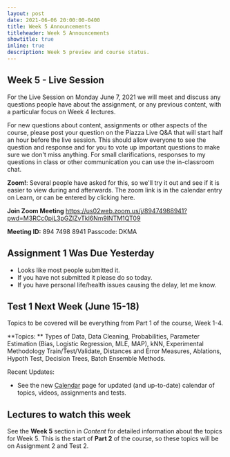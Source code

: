 ```yaml
---
layout: post
date: 2021-06-06 20:00:00-0400
title: Week 5 Announcements
titleheader: Week 5 Announcements
showtitle: true
inline: true
description: Week 5 preview and course status.
---
```




## Week 5 - Live Session

For the Live Session on Monday June 7, 2021 we will meet and discuss any questions people have about the assignment, or any previous content, with a particular focus on Week 4 lectures. 

For new questions about content, assignments or other aspects of the course, please post your question on the Piazza Live Q&A that will start half an hour before the live session.
This should allow everyone to see the question and response and for you to vote up important questions to make sure we don't miss anything.
For small clarifications, responses to my questions in class or other communication you can use the in-classroom chat.

**Zoom!**: Several people have asked for this, so we'll try it out and see if it is easier to view during and afterwards. The zoom link is in the calendar entry on Learn, or can be entered by clicking here. 

**Join Zoom Meeting**
https://us02web.zoom.us/j/89474988941?pwd=M3RCc0piL3pGZlZvTkl6Nm9lNTM1QT09

**Meeting ID:** 894 7498 8941
Passcode: DKMA



## Assignment 1 Was Due Yesterday

- Looks like most people submitted it.
- If you have not submitted it please do so today.
- If you have personal life/health issues causing the delay, let me know.



## Test 1 Next Week (June 15-18)

Topics to be covered will be everything from Part 1 of the course, Week 1-4. 

**Topics: ** Types of Data, Data Cleaning, Probabilities, Parameter Estimation (Bias, Logistic Regression, MLE, MAP), kNN, Experimental Methodology Train/Test/Validate, Distances and Error Measures, Ablations, Hypoth Test, Decision Trees, Batch Ensemble Methods.



Recent Updates:

- See the new [Calendar](/DKMA/calendar/) page for updated (and up-to-date) calendar of topics, videos, assignments and tests.

## Lectures to watch this week

See the **Week 5** section in *Content* for detailed information about the topics for Week 5. This is the start of **Part 2** of the course, so these topics will be on Assignment 2 and Test 2. 

